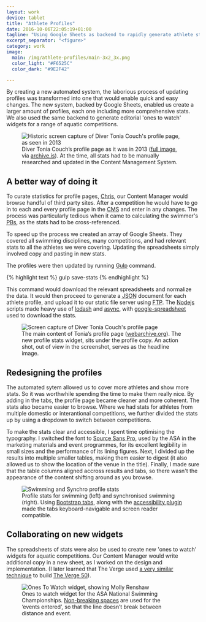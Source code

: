 ```yaml
---
layout: work
device: tablet
title: "Athlete Profiles"
date: 2016-10-06T22:05:19+01:00
tagline: "Using Google Sheets as backend to rapidly generate athlete stats"
excerpt_separator: "<figure>"
category: work
image:
  main: /img/athlete-profiles/main-3x2_3x.png
  color_light: "#F6525C"
  color_dark: "#9E2F42"

---
```


By creating a new automated system, the laborious process of updating profiles was transformed into one that would enable quick and easy changes. The new system, backed by Google Sheets, enabled us create a larger amount of profiles, each one including more comprehensive stats. We also used the same backend to generate editorial 'ones to watch' widgets for a range of aquatic competitions.

<figure>
  <img src="/img/athlete-profiles/diving-historic.jpg" alt="Historic screen capture of Diver Tonia Couch's profile page, as seen in 2013">
  <figcaption>Diver Tonia Couch’s profile page as it was in 2013 (<a href="/img/athlete-profiles/diving-historic-full.jpg">full image</a>, via <a href="https://archive.is/O9Cyg">archive.is</a>). At the time, all stats had to be manually researched and updated in the Content Management System.</figcaption>
</figure>

## A better way of doing it

To curate statistics for profile pages, [Chris][1], our Content Manager would browse handful of third party sites. After a competition he would have to go in to each and every profile page in the <abbr title="Content Management System">CMS</abbr> and enter in any changes. The process was particularly tedious when it came to calculating the swimmer's <abbr title="Personal Bests">PBs</abbr>, as the stats had to be cross-referenced.

To speed up the process we created an array of Google Sheets. They covered all swimming disciplines, many competitions, and had relevant stats to all the athletes we were covering. Updating the spreadsheets simply involved copy and pasting in new stats.

The profiles were then updated by running [Gulp][2] command.

{% highlight text %}
gulp save-stats
{% endhighlight %}

This command would download the relevant spreadsheets and normalize the data. It would then proceed to generate a <abbr title="JavaScript Object Notation">JSON</abbr> document for each athlete profile, and upload it to our static file server using <abbr title="File Transfer Protocol">FTP</abbr>. The [Nodejs][3] scripts made heavy use of [lodash][4] and [async][5], with [google-spreadsheet][6] used to download the stats.

<figure>
  <img src="/img/athlete-profiles/diving-profile.jpg" alt="Screen capture of Diver Tonia Couch's profile page">
  <figcaption>The main content of Tonia’s profile page (<a href="https://web.archive.org/web/20161005195709/http://www.swimming.org/diving/tonia-couch/">webarchive.org</a>). The new profile stats widget, sits under the profile copy. An action shot, out of view in the screenshot, serves as the headline image.</figcaption>
</figure>

## Redesigning the profiles

The automated sytem allowed us to cover more athletes and show more stats. So it was worthwhile spending the time to make them really nice. By adding in the tabs, the profile page became cleaner and more coherent. The stats also became easier to browse. Where we had stats for athletes from multiple domestic or interantional competitions, we further divided the stats up by using a dropdown to switch between competitions.

To make the stats clear and accessible, I spent time optimising the typography. I switched the font to [Source Sans Pro][9], used by the ASA in the marketing materials and event programmes, for its excellent legibility in small sizes and the performance of its lining figures. Next, I divided up the results into multiple smaller tables, making them easier to digest (it also allowed us to show the location of the venue in the title). Finally, I made sure that the table columns aligned accross results and tabs, so there wasn't the appearance of the content shifting around as you browse.

<figure>
  <img src="/img/athlete-profiles/swimming-and-synchro.jpg" alt="Swimming and Synchro profile stats"><figcaption>Profile stats for swimming (left) and synchronised swimming (right). Using <a href="http://getbootstrap.com/javascript/#tabs" title="Bootstrap 3 tabs">Bootstrap tabs</a>, along with the <a href="https://paypal.github.io/bootstrap-accessibility-plugin/" title="Bootstrap accessibility plugin"> accessibility plugin</a> made the tabs keyboard-navigable and screen reader compatible.</figcaption>
</figure>

## Collaborating on new widgets

The spreadsheets of stats were also be used to create new 'ones to watch' widgets for aquatic competitions. Our Content Manager would write additional copy in a new sheet, as I worked on the design and implementation. (I later learned that The Verge used [a very similar technique][7] to build [The Verge 50][8]).

<figure>
  <img src="/img/athlete-profiles/ones-to-watch.jpg" alt="Ones To Watch widget, showing Molly Renshaw"><figcaption>Ones to watch widget for the ASA National Swimming Championships. <a href="https://en.wikipedia.org/wiki/Non-breaking_space">Non-breaking spaces</a> are used for the ‘events&nbsp;entered’, so that the line doesn’t break between distance and event.</figcaption>
</figure>


[1]: https://twitter.com/ChristoCottrell "Chris Cottrell on Twitter"
[2]: http://gulpjs.com/ "gulp.js homepage"
[3]: https://nodejs.org/en/ "Node.js homepage"
[4]: https://lodash.com/ "Lodash homepage"
[5]: https://caolan.github.io/async/ "async homepage"
[6]: https://github.com/theoephraim/node-google-spreadsheet "google-spreadsheet on GitHub"
[7]: http://product.voxmedia.com/2014/7/29/5863004/take-a-peek-at-the-code-that-powered-the-verge-50 "Take a peek at the code that powered The Verge 50"
[8]: http://www.theverge.com/a/the-verge-50 "The Verge 50"
[9]: http://blog.typekit.com/2012/08/02/source-sans-pro/ "Source Sans Pro: Adobe’s first open source type family"
